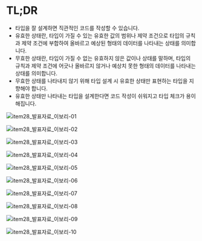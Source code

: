 # TL;DR
- 타입을 잘 설계하면 직관적인 코드를 작성할 수 있습니다.
- 유효한 상태란, 타입이 가질 수 있는 유효한 값의 범위나 제약 조건으로 타입의 규칙과 제약 조건에 부합하여 올바르고 예상된 형태의 데이터를 나타내는 상태를 의미합니다.
- 무효한 상태란, 타입이 가질 수 없는 유효하지 않은 값이나 상태를 말하며, 타입의 규칙과 제약 조건에 어긋나 올바르지 않거나 예상치 못한 형태의 데이터를 나타내는 상태를 의미합니다.
- 무효한 상태를 나타내지 않기 위해 타입 설계 시 유효한 상태만 표현하는 타입을 지향해야 합니다.
- 유효한 상태만 나타내는 타입을 설계한다면 코드 작성이 쉬워지고 타입 체크가 용이해집니다.

![item28_발표자료_이보리-01](https://github.com/Bori-github/Effective_TypeScript/assets/85009583/cb23f8ab-6152-4da7-ae64-a73522212ea4)

![item28_발표자료_이보리-02](https://github.com/Bori-github/Effective_TypeScript/assets/85009583/fe5e89e3-18ce-486f-b15d-18d317905ef0)

![item28_발표자료_이보리-03](https://github.com/Bori-github/Effective_TypeScript/assets/85009583/6996c011-be8e-4358-8303-c2f580da297a)

![item28_발표자료_이보리-04](https://github.com/Bori-github/Effective_TypeScript/assets/85009583/9023345e-cc63-44a8-aeb0-553ac007635c)

![item28_발표자료_이보리-05](https://github.com/Bori-github/Effective_TypeScript/assets/85009583/1449e7e4-ba68-4f5b-a87f-c7d0605259ec)

![item28_발표자료_이보리-06](https://github.com/Bori-github/Effective_TypeScript/assets/85009583/6103fdec-b565-4db9-87b7-79883e18d751)

![item28_발표자료_이보리-07](https://github.com/Bori-github/Effective_TypeScript/assets/85009583/1bdc1bc2-1de4-40de-8e8e-bb676bcd5c24)

![item28_발표자료_이보리-08](https://github.com/Bori-github/Effective_TypeScript/assets/85009583/f06d94e3-486e-4621-ae41-1e2f9ff2d45c)

![item28_발표자료_이보리-09](https://github.com/Bori-github/Effective_TypeScript/assets/85009583/3c72c895-b900-4aa7-92b4-c6f5ce6588c2)

![item28_발표자료_이보리-10](https://github.com/Bori-github/Effective_TypeScript/assets/85009583/479307e6-05d9-4cf2-874e-aea5b74e0013)
